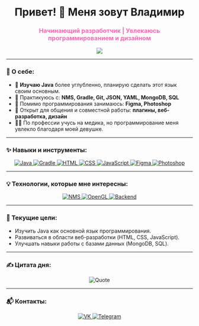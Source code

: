 <h1 align="center">Привет! 👋 Меня зовут Владимир</h1>
<h3 align="center" style="color:#FF69B4;">Начинающий разработчик | Увлекаюсь программированием и дизайном</h3>

<p align="center">
  <img src="https://readme-typing-svg.herokuapp.com?font=Fira+Code&weight=600&size=30&pause=1000&color=FF69B4&center=true&vCenter=true&width=700&height=60&lines=Добро+пожаловать+на+мой+GitHub!;Изучаю+Java+углубленно;Работаю+над+собой+каждый+день!;Люблю+кодить+и+создавать+дизайны!">
</p>

---

### 🌸 О себе:
- 🌱 **Изучаю Java** более углубленно, планирую сделать этот язык своим основным.
- 🔨 Практикуюсь с: **NMS, Gradle, Git, JSON, YAML, MongoDB, SQL**
- 🎨 Помимо программирования занимаюсь: **Figma, Photoshop**
- 💬 Открыт для общения и совместной работы: **плагины, веб-разработка, дизайн**
- 👩‍🎓 По профессии учусь на медика, но программирование меня увлекло благодаря моей девушке.  

---

### ✨ Навыки и инструменты:
<p align="center">
  <a href="https://www.java.com/" target="_blank">
    <img src="https://img.shields.io/badge/Java-ED8B00?style=for-the-badge&logo=java&logoColor=white" alt="Java" />
  </a>
  <a href="https://gradle.org/" target="_blank">
    <img src="https://img.shields.io/badge/Gradle-02303A?style=for-the-badge&logo=gradle&logoColor=white" alt="Gradle" />
  </a>
  <a href="https://developer.mozilla.org/en-US/docs/Web/HTML" target="_blank">
    <img src="https://img.shields.io/badge/HTML-FF69B4?style=for-the-badge&logo=html5&logoColor=white" alt="HTML" />
  </a>
  <a href="https://developer.mozilla.org/en-US/docs/Web/CSS" target="_blank">
    <img src="https://img.shields.io/badge/CSS-1572B6?style=for-the-badge&logo=css3&logoColor=white" alt="CSS" />
  </a>
  <a href="https://developer.mozilla.org/en-US/docs/Web/JavaScript" target="_blank">
    <img src="https://img.shields.io/badge/JavaScript-F7DF1E?style=for-the-badge&logo=javascript&logoColor=white" alt="JavaScript" />
  </a>
  <a href="https://www.figma.com/" target="_blank">
    <img src="https://img.shields.io/badge/Figma-FF69B4?style=for-the-badge&logo=figma&logoColor=white" alt="Figma" />
  </a>
  <a href="https://www.adobe.com/products/photoshop.html" target="_blank">
    <img src="https://img.shields.io/badge/Photoshop-31A8FF?style=for-the-badge&logo=adobe-photoshop&logoColor=white" alt="Photoshop" />
  </a>
</p>

---

### 💡 Технологии, которые мне интересны:
<p align="center">
  <a href="https://hub.spigotmc.org/javadocs/spigot/" target="_blank">
    <img src="https://img.shields.io/badge/NMS-FF69B4?style=for-the-badge&logo=minecraft&logoColor=white" alt="NMS" />
  </a>
  <a href="https://www.opengl.org/" target="_blank">
    <img src="https://img.shields.io/badge/OpenGL-FF69B4?style=for-the-badge&logo=opengl&logoColor=white" alt="OpenGL" />
  </a>
  <a href="https://nodejs.org/" target="_blank">
    <img src="https://img.shields.io/badge/Backend-FF69B4?style=for-the-badge&logo=node.js&logoColor=white" alt="Backend" />
  </a>
</p>

---

### 🧠 Текущие цели:
- Изучить Java как основной язык программирования.
- Развиваться в области веб-разработки (HTML, CSS, JavaScript).
- Улучшать навыки работы с базами данных (MongoDB, SQL).

---

### ✍️ Цитата дня:
<p align="center">
  <img src="https://quotes-github-readme.vercel.app/api?type=horizontal&theme=radical&color=FF69B4" alt="Quote" />
</p>

---

### 📬 Контакты:
<p align="center">
  <a href="https://vk.com/peroxidena">
    <img src="https://img.shields.io/badge/VK-FF69B4?style=for-the-badge&logo=vk&logoColor=white" alt="VK" />
  </a>
  <a href="https://t.me/peroxidena">
    <img src="https://img.shields.io/badge/Telegram-FF69B4?style=for-the-badge&logo=telegram&logoColor=white" alt="Telegram" />
  </a>
</p>
